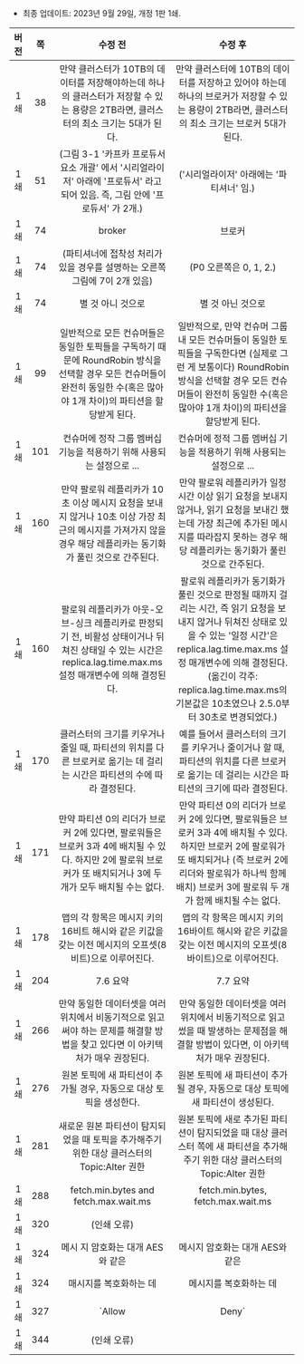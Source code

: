- 최종 업데이트: 2023년 9월 29일, 개정 1판 1쇄.

|버전 |쪽  |수정 전                                                                   |수정 후                                                                       |
|:-:|:-:|:---------------------------------------------------------------------:|:-------------------------------------------------------------------------:|
|1쇄|38|만약 클러스터가 10TB의 데이터를 저장해야하는데 하나의 클러스터가 저장할 수 있는 용량은 2TB라면, 클러스터의 최소 크기는 5대가 된다.|만약 클러스터에 10TB의 데이터를 저장하고 있어야 하는데 하나의 브로커가 저장할 수 있는 용량이 2TB라면, 클러스터의 최소 크기는 브로커 5대가 된다.|
|1쇄|51|(그림 3-1 '카프카 프로듀서 요소 개괄' 에서 '시리얼라이저' 아래에 '프로듀서' 라고 되어 있음. 즉, 그림 안에 '프로듀서' 가 2개.)|('시리얼라이저' 아래에는 '파티셔너' 임.)|
|1쇄|74|broker|브로커|
|1쇄|74|(파티셔너에 접착성 처리가 있을 경우를 설명하는 오른쪽 그림에 7이 2개 있음)|(P0 오른쪽은 0, 1, 2.)|
|1쇄|74|별 것 아니 것으로|별 것 아닌 것으로|
|1쇄|99|일반적으로 모든 컨슈머들은 동일한 토픽들을 구독하기 때문에 RoundRobin 방식을 선택할 경우 모든 컨슈머들이 완전히 동일한 수(혹은 많아야 1개 차이)의 파티션을 할당받게 된다.|일반적으로, 만약 컨슈머 그룹 내 모든 컨슈머들이 동일한 토픽들을 구독한다면 (실제로 그런 게 보통이다) RoundRobin 방식을 선택할 경우 모든 컨슈머들이 완전히 동일한 수(혹은 많아야 1개 차이)의 파티션을 할당받게 된다.|
|1쇄|101|컨슈머에 정작 그룹 멤버십 기능을 적용하기 위해 사용되는 설정으로 ...|컨슈머에 정적 그룹 멤버십 기능을 적용하기 위해 사용되는 설정으로 ...|
|1쇄|160|만약 팔로워 레플리카가 10초 이상 메시지 요청을 보내지 않거나 10초 이상 가장 최근의 메시지를 가져가지 않을 경우 해당 레플리카는 동기화가 풀린 것으로 간주된다.|만약 팔로워 레플리카가 일정 시간 이상 읽기 요청을 보내지 않거나, 읽기 요청을 보내긴 했는데 가장 최근에 추가된 메시지를 따라잡지 못하는 경우 해당 레플리카는 동기화가 풀린 것으로 간주된다.|
|1쇄|160|팔로워 레플리카가 아웃-오브-싱크 레플리카로 판정되기 전, 비활성 상태이거나 뒤쳐진 상태일 수 있는 시간은 replica.lag.time.max.ms 설정 매개변수에 의해 결정된다.|팔로워 레플리카가 동기화가 풀린 것으로 판정될 때까지 걸리는 시간, 즉 읽기 요청을 보내지 않거나 뒤쳐진 상태로 있을 수 있는 '일정 시간'은 replica.lag.time.max.ms 설정 매개변수에 의해 결정된다. (옮긴이 각주: replica.lag.time.max.ms의 기본값은 10초였으나 2.5.0부터 30초로 변경되었다.)|
|1쇄|170|클러스터의 크기를 키우거나 줄일 때, 파티션의 위치를 다른 브로커로 옮기는 데 걸리는 시간은 파티션의 수에 따라 결정된다.|예를 들어서 클러스터의 크기를 키우거나 줄이거나 할 때, 파티션의 위치를 다른 브로커로 옮기는 데 걸리는 시간은 파티션의 크기에 따라 결정된다.|
|1쇄|171|만약 파티션 0의 리더가 브로커 2에 있다면, 팔로워들은 브로커 3과 4에 배치될 수 있다. 하지만 2에 팔로워 브로커가 또 배치되거나 3에 두 개가 모두 배치될 수는 없다.|만약 파티션 0의 리더가 브로커 2에 있다면, 팔로워들은 브로커 3과 4에 배치될 수 있다. 하지만 브로커 2에 팔로워가 또 배치되거나 (즉 브로커 2에 리더와 팔로워가 하나씩 함께 배치) 브로커 3에 팔로워 두 개가 함께 배치될 수는 없다.|
|1쇄|178|맵의 각 항목은 메시지 키의 16비트 해시와 같은 키값을 갖는 이전 메시지의 오프셋(8비트)으로 이루어진다.|맵의 각 항목은 메시지 키의 16바이트 해시와 같은 키값을 갖는 이전 메시지의 오프셋(8바이트)으로 이루어진다.|
|1쇄|204|7.6 요약|7.7 요약|
|1쇄 |266|만약 동일한 데이터셋을 여러 위치에서 비동기적으로 읽고써야 하는 문제를 해결할 방법을 찾고 있다면 이 아키텍처가 매우 권장된다.|만약 동일한 데이터셋을 여러 위치에서 비동기적으로 읽고 썼을 때 발생하는 문제점을 해결할 방법이 있다면, 이 아키텍처가 매우 권장된다.|
|1쇄 |276|원본 토픽에 새 파티션이 추가될 경우, 자동으로 대상 토픽을 생성한다.|원본 토픽에 새 파티션이 추가될 경우, 자동으로 대상 토픽에 새 파티션이 생성된다.|
|1쇄 |281|새로운 원본 파티션이 탐지되었을 때 토픽을 추가해주기 위한 대상 클러스터의 Topic:Alter 권한|원본 토픽에 새로 추가된 파티션이 탐지되었을 때 대상 클러스터 쪽에 새 파티션을 추가해주기 위한 대상 클러스터의 Topic:Alter 권한|
|1쇄 |288|fetch.min.bytes and fetch.max.wait.ms|fetch.min.bytes, fetch.max.wait.ms|
|1쇄|320|(인쇄 오류)||
|1쇄|324|메시 지 암호화는 대개 AES와 같은|메시지 암호화는 대개 AES와 같은|
|1쇄|324|매시지를 복호화하는 데|메시지를 복호화하는 데|
|1쇄|327|`Allow|Deny`|`Allow` `|` `Deny`|
|1쇄|344|(인쇄 오류)||
